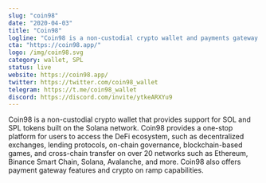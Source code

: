 ```yaml
---
slug: "coin98"
date: "2020-04-03"
title: "Coin98"
logline: "Coin98 is a non-custodial crypto wallet and payments gateway that supports SOL and SPL tokens."
cta: "https://coin98.app/"
logo: /img/coin98.svg
category: wallet, SPL
status: live
website: https://coin98.app/
twitter: https://twitter.com/coin98_wallet
telegram: https://t.me/coin98_wallet
discord: https://discord.com/invite/ytkeARXYu9
---
```

Coin98 is a non-custodial crypto wallet that provides support for SOL and SPL tokens built on the Solana network. Coin98 provides a one-stop platform for users to access the DeFi ecosystem, such as decentralized exchanges, lending protocols, on-chain governance, blockchain-based games, and cross-chain transfer on over 20 networks such as Ethereum, Binance Smart Chain, Solana, Avalanche, and more. Coin98 also offers payment gateway features and crypto on ramp capabilities.